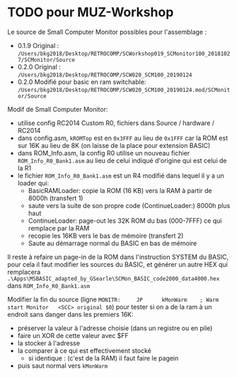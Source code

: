 # TODO pour MUZ-Workshop

Le source de Small Computer Monitor possibles pour l'assemblage : 

* 0.1.9 Original : ` /Users/bkg2018/Desktop/RETROCOMP/SCWorkshop019_SCMonitor100_20181027/SCMonitor/Source `
* 0.2.0 Original : ` /Users/bkg2018/Desktop/RETROCOMP/SCW020_SCM100_20190124 `
* 0.2.0 Modifié pour basic en ram switchable: ` /Users/bkg2018/Desktop/RETROCOMP/SCW020_SCM100_20190124.mod/SCMonitor/Source `


Modif de Small Computer Monitor:

- utilise config RC2014 Custom R0, fichiers dans Source / hardware / RC2014
- dans config.asm, `kROMTop` est en `0x3FFF` au lieu de `0x1FFF` car la ROM est sur 16K au lieu de 8K (on laisse de la place pour extension BASIC)
- dans ROM_Info.asm, la config R0 utilise un nouveau fichier `ROM_Info_R0_Bank1.asm` au lieu de celui indiqué d'origine qui est celui de la R1
- le fichier `ROM_Info_R0_Bank1.asm` est un R4 modifié dans lequel il y a un loader qui:
	- BasicRAMLoader: copie la ROM (16 KB) vers la RAM à partir de 8000h (transfert 1)
	- saute vers la suite de son propre code (ContinueLoader:) 8000h plus haut
	- ContinueLoader: page-out les 32K ROM du bas (000-7FFF) ce qui remplace par la RAM
	- recopie les 16KB vers le bas de mémoire (transfert 2)
	- Saute au démarrage normal du BASIC en bas de mémoire
	
Il reste à refaire un page-in de la ROM dans l'instruction SYSTEM du BASIC, pour cela il faut modifier les sources du BASIC, et générer un autre 
HEX qui remplacera `.\Apps\MSBASIC_adapted_by_GSearle\SCMon_BASIC_code2000_data4000.hex` dans `ROM_Info_R0_Bank1.asm`
	
	
Modifier la fin du source (ligne `MONITR:     JP      kMonWarm    ; Warm start Monitor   <SCC> original $0`) pour tester si on a de la ram à un endroit sans danger dans les premiers 16K:

- préserver la valeur à l'adresse choisie (dans un registre ou en pile)
- faire un XOR de cette valeur avec $FF
- la stocker à l'adresse
- la comparer à ce qui est effectivement stocké
   - si identique : (c'est de la RAM) il faut faire le pagein
- puis saut normal vers `kMonWarm`